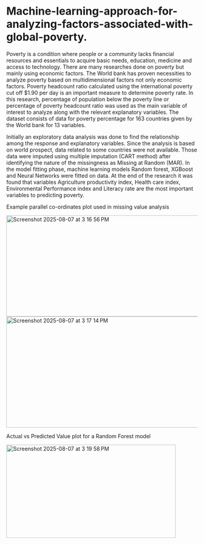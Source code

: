 # Machine-learning-approach-for-analyzing-factors-associated-with-global-poverty.

Poverty is a condition where people or a community lacks financial resources and essentials
to acquire basic needs, education, medicine and access to technology. There are many
researches done on poverty but mainly using economic factors. The World bank has proven
necessities to analyze poverty based on multidimensional factors not only economic factors.
Poverty headcount ratio calculated using the international poverty cut off $1.90 per day is
an important measure to determine poverty rate. In this research, percentage of population
below the poverty line or percentage of poverty headcount ratio was used as the main
variable of interest to analyze along with the relevant explanatory variables. The dataset
consists of data for poverty percentage for 163 countries given by the World bank for 13
variables.

Initially an exploratory data analysis was done to find the relationship among the response
and explanatory variables. Since the analysis is based on world prospect, data related to
some countries were not available. Those data were imputed using multiple imputation
(CART method) after identifying the nature of the missingness as Missing at Random
(MAR). In the model fitting phase, machine learning models Random forest, XGBoost and
Neural Networks were fitted on data. At the end of the research it was found that variables
Agriculture productivity index, Health care index, Environmental Performance index and
Literacy rate are the most important variables to predicting poverty.

Example parallel co-ordinates plot used in missing value analysis

<img width="542" height="266" alt="Screenshot 2025-08-07 at 3 16 56 PM" src="https://github.com/user-attachments/assets/521f3deb-363f-483e-ac36-23da65a3f10c" /> 
<img width="593" height="292" alt="Screenshot 2025-08-07 at 3 17 14 PM" src="https://github.com/user-attachments/assets/2427098d-7d41-4684-90e0-80dd947d1f0d" />

Actual vs Predicted Value plot for a Random Forest model

<img width="446" height="245" alt="Screenshot 2025-08-07 at 3 19 58 PM" src="https://github.com/user-attachments/assets/560cef10-760e-4b77-8ec2-98e3c7b60de2" />


